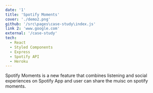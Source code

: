 ```yaml
---
date: '1'
title: 'Spotify Moments'
cover: './demo2.png'
github: '/src\pages\case-study\index.js'
link 2: 'www.google.com'
external: '/case-study'
tech:
  - React
  - Styled Components
  - Express
  - Spotify API
  - Heroku
---
```


Spotify Moments is a new feature that combines listening and social experiences on Spotify App and user can share the muisc on spotify moments.
